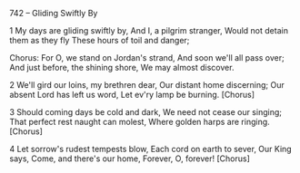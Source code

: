742 – Gliding Swiftly By


1
My days are gliding swiftly by,
And I, a pilgrim stranger,
Would not detain them as they fly
These hours of toil and danger;

Chorus:
For O, we stand on Jordan's strand,
And soon we'll all pass over;
And just before, the shining shore,
We may almost discover.

2
We'll gird our loins, my brethren dear,
Our distant home discerning;
Our absent Lord has left us word,
Let ev'ry lamp be burning.  [Chorus]

3
Should coming days be cold and dark,
We need not cease our singing;
That perfect rest naught can molest,
Where golden harps are ringing.  [Chorus]

4
Let sorrow's rudest tempests blow,
Each cord on earth to sever,
Our King says, Come, and there's our home, 
Forever, O, forever!  [Chorus]
